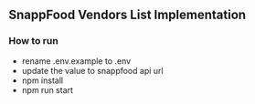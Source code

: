 ## SnappFood Vendors List Implementation

### How to run
* rename .env.example to .env
* update the value to snappfood api url
* npm install
* npm run start